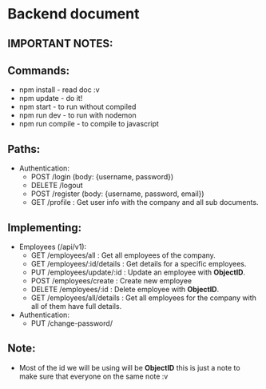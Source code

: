 # Backend document

## IMPORTANT NOTES:


## Commands:
* npm install - read doc :v
* npm update - do it!
* npm start - to run without compiled
* npm run dev - to run with nodemon
* npm run compile - to compile to javascript

## Paths:
* Authentication:
  - POST    /login (body: {username, password})
  - DELETE  /logout
  - POST    /register (body: {username, password, email})
  - GET     /profile : Get user info with the company and all sub documents.

## Implementing:
* Employees (/api/v1):
  - GET     /employees/all : Get all employees of the company.
  - GET     /employees/:id/details : Get details for a specific employees.
  - PUT     /employees/update/:id : Update an employee with **ObjectID**.
  - POST    /employees/create : Create new employee
  - DELETE  /employees/:id : Delete employee with **ObjectID**.
  - GET     /employees/all/details : Get all employees for the company with all of them have full details.
* Authentication:
  - PUT /change-password/

## Note:
* Most of the id we will be using will be **ObjectID** this is just a note to make sure that everyone on the same note :v